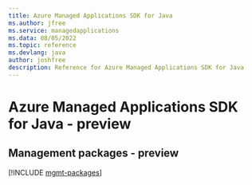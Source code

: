 ```yaml
---
title: Azure Managed Applications SDK for Java
ms.author: jfree
ms.service: managedapplications
ms.data: 08/05/2022
ms.topic: reference
ms.devlang: java
author: joshfree
description: Reference for Azure Managed Applications SDK for Java
---
```

# Azure Managed Applications SDK for Java - preview

## Management packages - preview
[!INCLUDE [mgmt-packages](managed-applications-mgmt-index.md)]